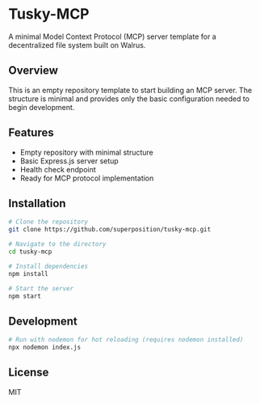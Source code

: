 # Tusky-MCP

A minimal Model Context Protocol (MCP) server template for a decentralized file system built on Walrus.

## Overview

This is an empty repository template to start building an MCP server. The structure is minimal and provides only the basic configuration needed to begin development.

## Features

- Empty repository with minimal structure
- Basic Express.js server setup
- Health check endpoint
- Ready for MCP protocol implementation

## Installation

```bash
# Clone the repository
git clone https://github.com/superposition/tusky-mcp.git

# Navigate to the directory
cd tusky-mcp

# Install dependencies
npm install

# Start the server
npm start
```

## Development

```bash
# Run with nodemon for hot reloading (requires nodemon installed)
npx nodemon index.js
```

## License

MIT
